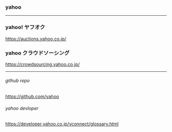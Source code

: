 ### yahoo
---




### yahoo! ヤフオク
https://auctions.yahoo.co.jp/


### yahoo クラウドソーシング
https://crowdsourcing.yahoo.co.jp/

---

###### github repo
https://github.com/yahoo

###### yahoo devloper
https://developer.yahoo.co.jp/yconnect/glossary.html




```
```

```
```

```
```

